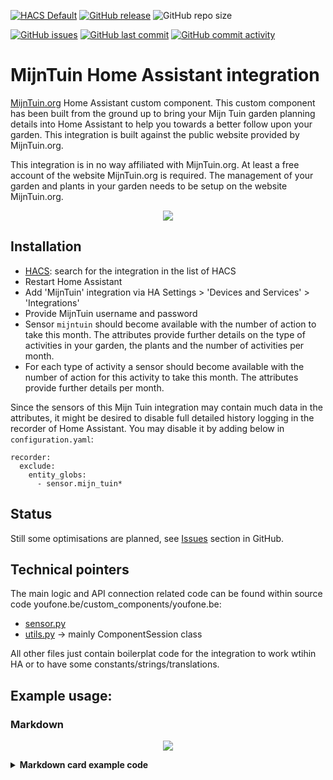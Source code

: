 [![HACS Default](https://img.shields.io/badge/HACS-Default-blue.svg)](https://github.com/hacs/default)
[![GitHub release](https://img.shields.io/github/release/myTselection/MijnTuin.svg)](https://github.com/myTselection/MijnTuin/releases)
![GitHub repo size](https://img.shields.io/github/repo-size/myTselection/MijnTuin.svg)

[![GitHub issues](https://img.shields.io/github/issues/myTselection/MijnTuin.svg)](https://github.com/myTselection/MijnTuin/issues)
[![GitHub last commit](https://img.shields.io/github/last-commit/myTselection/MijnTuin.svg)](https://github.com/myTselection/MijnTuin/commits/master)
[![GitHub commit activity](https://img.shields.io/github/commit-activity/m/myTselection/MijnTuin.svg)](https://github.com/myTselection/MijnTuin/graphs/commit-activity)

# MijnTuin Home Assistant integration
[MijnTuin.org](https://www.mijntuin.org/) Home Assistant custom component. This custom component has been built from the ground up to bring your Mijn Tuin garden planning details into Home Assistant to help you towards a better follow upon your garden. This integration is built against the public website provided by MijnTuin.org.

This integration is in no way affiliated with MijnTuin.org. At least a free account of the website MijnTuin.org is required. The management of your garden and plants in your garden needs to be setup on the website MijnTuin.org.


<p align="center"><img src="https://raw.githubusercontent.com/myTselection/MijnTuin/master/icon.png"/></p>


## Installation
- [HACS](https://hacs.xyz/): search for the integration in the list of HACS
- Restart Home Assistant
- Add 'MijnTuin' integration via HA Settings > 'Devices and Services' > 'Integrations'
- Provide MijnTuin username and password
- Sensor `mijntuin` should become available with the number of action to take this month. The attributes provide further details on the type of activities in your garden, the plants and the number of activities per month.
- For each type of activity a sensor should become available with the number of action for this activity to take this month. The attributes provide further details per month.

Since the sensors of this Mijn Tuin integration may contain much data in the attributes, it might be desired to disable full detailed history logging in the recorder of Home Assistant. You may disable it by adding below in `configuration.yaml`:
```
recorder:
  exclude:
    entity_globs:
      - sensor.mijn_tuin*
```

## Status
Still some optimisations are planned, see [Issues](https://github.com/myTselection/MijnTuin/issues) section in GitHub.

## Technical pointers
The main logic and API connection related code can be found within source code youfone.be/custom_components/youfone.be:
- [sensor.py](https://github.com/myTselection/MijnTuin/blob/master/custom_components/MijnTuin/sensor.py)
- [utils.py](https://github.com/myTselection/MijnTuin/blob/master/custom_components/MijnTuin/utils.py) -> mainly ComponentSession class

All other files just contain boilerplat code for the integration to work wtihin HA or to have some constants/strings/translations.

## Example usage: 
### Markdown
<p align="center"><img src="https://raw.githubusercontent.com/myTselection/MijnTuin/master/Markdown%20Card%20example.png"/></p>

<details><summary><b>Markdown card example code</b></summary>

```
type: markdown
content: >-
  ## Activiteiten deze maand: {{states('sensor.mijn_tuin')}}


  {% set activities = states | rejectattr("entity_id","eq","sensor.mijn_tuin") |
  selectattr("entity_id", "match","^sensor.mijn_tuin_*") | list %}

  {% for activity_device in activities %}

  {% set activity = activity_device.entity_id %}

  {% if state_attr(activity,"actionsThisMonth") > 0 %}

  {% set this_month = now().strftime("%B") %}

  {% set currplants = state_attr(activity,this_month) | list %}

  {% set currplantstodo = currplants | selectattr('buttons','defined') | list %}

  {% set currplantsdone = currplants | rejectattr('buttons','defined') | list %}


    <details>
    <summary>
    <b>{{state_attr(activity,'activityType') }}: </b> ({{state_attr(activity,this_month)|length }})</summary>
    
    {% if (currplantstodo | length) > 0 %}
    -  <details>
       <summary>Te doen</summary>
       {% for plant in currplantstodo  %}
         - <details>
           <summary> 
           <img src="{{ plant.get('photo').get('src') }} " width="30"></img> <b><a href="{{ plant.get('plant_link') }}" target="_blank" title="{{ plant.get('latin_name') }}">{{ plant.get('name') }}</a></b>: {{ plant.get('description') }}</summary>
            {% if plant.get('details','')|length  > 0 %}
            - {{ plant.get('details') }}
            {% endif %}
            
            - <a href="{{ plant.get('link') }}" target="_blank">link</a>
            {% if plant.get('buttons','')|length  > 0 %}- <a href="{{ plant.get('buttons')}}" target="_blank">Markeer als gedaan</a>{% endif %}
            
            </details> 
        {% endfor %}
        </details>
    {% endif %}
    {% if (currplantsdone | length) > 0 %}
    -  <details>
       <summary>Gedaan</summary>
       {% for plant in currplantsdone  %}
         - <details>
           <summary> 
           <img src="{{ plant.get('photo').get('src') }} " width="30"></img> <b><a href="{{ plant.get('plant_link') }}" target="_blank" title="{{ plant.get('latin_name') }}">{{ plant.get('name') }}</a></b>: {{ plant.get('description') }}</summary>
            {% if plant.get('details','')|length  > 0 %}
            - {{ plant.get('details') }}
            {% endif %}
            
            - <a href="{{ plant.get('link') }}" target="_blank">link</a>
            {% if plant.get('buttons','')|length  > 0 %}- <a href="{{ plant.get('buttons')}}" target="_blank">markeer als gedaan</a>{% endif %}
            
            </details> 
            {% endfor %}
        </details>
    {% endif %}


    </details></br>

  {% endif %}

  {% endfor %}


  ### Planten: 

  {% for plant in state_attr('sensor.mijn_tuin','Plants')
  %}[{{plant.get('name')}}]({{plant.get('link')}}
  "{{plant.get('latin_name')}}"), {% endfor %}

```

</details>
